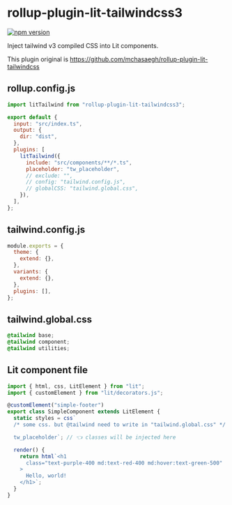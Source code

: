 # rollup-plugin-lit-tailwindcss3

[![npm version](https://badge.fury.io/js/rollup-plugin-lit-tailwindcss3.svg)](https://badge.fury.io/js/rollup-plugin-lit-tailwindcss3)

Inject tailwind v3 compiled CSS into Lit components.

This plugin original is https://github.com/mchasaegh/rollup-plugin-lit-tailwindcss

## rollup.config.js

```js
import litTailwind from "rollup-plugin-lit-tailwindcss3";

export default {
  input: "src/index.ts",
  output: {
    dir: "dist",
  },
  plugins: [
    litTailwind({
      include: "src/components/**/*.ts",
      placeholder: "tw_placeholder",
      // exclude: "",
      // config: "tailwind.config.js",
      // globalCSS: "tailwind.global.css",
    }),
  ],
};
```

## tailwind.config.js

```js
module.exports = {
  theme: {
    extend: {},
  },
  variants: {
    extend: {},
  },
  plugins: [],
};
```

## tailwind.global.css

```css
@tailwind base;
@tailwind component;
@tailwind utilities;
```

## Lit component file

```ts
import { html, css, LitElement } from "lit";
import { customElement } from "lit/decorators.js";

@customElement("simple-footer")
export class SimpleComponent extends LitElement {
  static styles = css`
  /* some css. but @tailwind need to write in "tailwind.global.css" */

  tw_placeholder`; // 👈 classes will be injected here

  render() {
    return html`<h1
      class="text-purple-400 md:text-red-400 md:hover:text-green-500"
    >
      Hello, world!
    </h1>`;
  }
}
```
